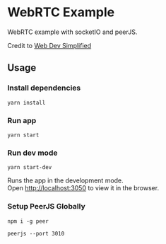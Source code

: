 # WebRTC Example

WebRTC example with socketIO and peerJS.

Credit to [Web Dev Simplified](https://youtu.be/DvlyzDZDEq4)

## Usage

### Install dependencies

```
yarn install
```

### Run app

```
yarn start
```

### Run dev mode

```
yarn start-dev
```

Runs the app in the development mode.<br />
Open [http://localhost:3050](http://localhost:3050) to view it in the browser.

### Setup PeerJS Globally

```
npm i -g peer
```

```
peerjs --port 3010
```